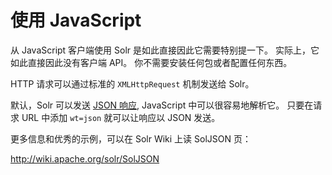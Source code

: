 # 使用 JavaScript

从 JavaScript 客户端使用 Solr 是如此直接因此它需要特别提一下。
实际上，它如此直接因此没有客户端 API。
你不需要安装任何包或者配置任何东西。

HTTP 请求可以通过标准的 `XMLHttpRequest` 机制发送给 Solr。

默认，Solr 可以发送 [JSON 响应](https://cwiki.apache.org/confluence/display/solr/Response+Writers#ResponseWriters-JSONResponseWriter),
JavaScript 中可以很容易地解析它。
只要在请求 URL 中添加 `wt=json` 就可以让响应以 JSON 发送。

更多信息和优秀的示例，可以在 Solr Wiki 上读 SolJSON 页：

http://wiki.apache.org/solr/SolJSON
